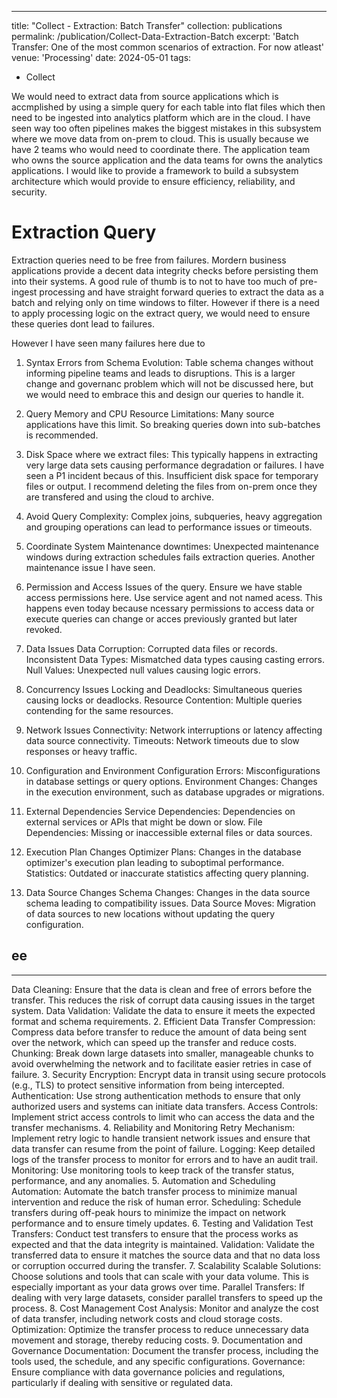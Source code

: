 ---
title: "Collect - Extraction: Batch Transfer"
collection: publications
permalink: /publication/Collect-Data-Extraction-Batch
excerpt: 'Batch Transfer: One of the most common scenarios of extraction. For now atleast'
venue: 'Processing'
date: 2024-05-01
tags:
  - Collect

We would need to extract data from source applications which is accmplished by using a simple query for each table into flat files which then need to be ingested into analytics platform which are in the cloud. I have seen way too often pipelines makes the biggest mistakes in this subsystem where we move data from on-prem to cloud. 
This is usually because we have 2 teams who would need to coordinate there. 
The application team who owns the source application and the data teams for owns the analytics applications. 
I would like to provide a framework to build a subsystem architecture which would provide to ensure efficiency, reliability, and security.

# Extraction Query
Extraction queries need to be free from failures. Mordern business applications provide a decent data integrity checks before persisting them into their systems.
A good rule of thumb is to not to have too much of pre-ingest processing and have straight forward queries to extract the data as a batch and relying only on time windows to filter.
However if there is a need to apply processing logic on the extract query, we would need to ensure these queries dont lead to failures.

However I have seen many failures here due to
1. Syntax Errors from Schema Evolution: Table schema changes without informing pipeline teams and leads to disruptions. This is a larger change and governanc problem which will not be discussed here, but we would need to embrace this and design our queries to handle it.
2. Query Memory and CPU Resource Limitations: Many source applications have this limit. So breaking queries down into sub-batches is recommended.
3. Disk Space where we extract files: This typically happens in extracting very large data sets causing performance degradation or failures. I have seen a P1 incident becaus of this. Insufficient disk space for temporary files or output. I recommend deleting the files from on-prem once they are transfered and using the cloud to archive.
4. Avoid Query Complexity:  Complex joins, subqueries, heavy aggregation and grouping operations can lead to performance issues or timeouts.
5. Coordinate System Maintenance downtimes: Unexpected maintenance windows during extraction schedules fails extraction queries. Another maintenance issue I have seen.
6. Permission and Access Issues of the query. Ensure we have stable access permissions here. Use service agent and not named acess. This happens even today because ncessary permissions to access data or execute queries can change or acces previously granted but later revoked.
7. Data Issues
Data Corruption: Corrupted data files or records.
Inconsistent Data Types: Mismatched data types causing casting errors.
Null Values: Unexpected null values causing logic errors.
8. Concurrency Issues
Locking and Deadlocks: Simultaneous queries causing locks or deadlocks.
Resource Contention: Multiple queries contending for the same resources.
9. Network Issues
Connectivity: Network interruptions or latency affecting data source connectivity.
Timeouts: Network timeouts due to slow responses or heavy traffic.

11. Configuration and Environment
Configuration Errors: Misconfigurations in database settings or query options.
Environment Changes: Changes in the execution environment, such as database upgrades or migrations.
12. External Dependencies
Service Dependencies: Dependencies on external services or APIs that might be down or slow.
File Dependencies: Missing or inaccessible external files or data sources.
13. Execution Plan Changes
Optimizer Plans: Changes in the database optimizer's execution plan leading to suboptimal performance.
Statistics: Outdated or inaccurate statistics affecting query planning.

17. Data Source Changes
Schema Changes: Changes in the data source schema leading to compatibility issues.
Data Source Moves: Migration of data sources to new locations without updating the query configuration.





ee
-----


----

Data Cleaning: Ensure that the data is clean and free of errors before the transfer. This reduces the risk of corrupt data causing issues in the target system.
Data Validation: Validate the data to ensure it meets the expected format and schema requirements.
2. Efficient Data Transfer
Compression: Compress data before transfer to reduce the amount of data being sent over the network, which can speed up the transfer and reduce costs.
Chunking: Break down large datasets into smaller, manageable chunks to avoid overwhelming the network and to facilitate easier retries in case of failure.
3. Security
Encryption: Encrypt data in transit using secure protocols (e.g., TLS) to protect sensitive information from being intercepted.
Authentication: Use strong authentication methods to ensure that only authorized users and systems can initiate data transfers.
Access Controls: Implement strict access controls to limit who can access the data and the transfer mechanisms.
4. Reliability and Monitoring
Retry Mechanism: Implement retry logic to handle transient network issues and ensure that data transfer can resume from the point of failure.
Logging: Keep detailed logs of the transfer process to monitor for errors and to have an audit trail.
Monitoring: Use monitoring tools to keep track of the transfer status, performance, and any anomalies.
5. Automation and Scheduling
Automation: Automate the batch transfer process to minimize manual intervention and reduce the risk of human error.
Scheduling: Schedule transfers during off-peak hours to minimize the impact on network performance and to ensure timely updates.
6. Testing and Validation
Test Transfers: Conduct test transfers to ensure that the process works as expected and that the data integrity is maintained.
Validation: Validate the transferred data to ensure it matches the source data and that no data loss or corruption occurred during the transfer.
7. Scalability
Scalable Solutions: Choose solutions and tools that can scale with your data volume. This is especially important as your data grows over time.
Parallel Transfers: If dealing with very large datasets, consider parallel transfers to speed up the process.
8. Cost Management
Cost Analysis: Monitor and analyze the cost of data transfer, including network costs and cloud storage costs.
Optimization: Optimize the transfer process to reduce unnecessary data movement and storage, thereby reducing costs.
9. Documentation and Governance
Documentation: Document the transfer process, including the tools used, the schedule, and any specific configurations.
Governance: Ensure compliance with data governance policies and regulations, particularly if dealing with sensitive or regulated data.
